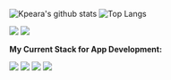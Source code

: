 ![Kpeara's github stats](https://github-readme-stats.vercel.app/api?username=kpeara&show_icons=true&theme=radical)
![Top Langs](https://github-readme-stats.vercel.app/api/top-langs/?username=kpeara&theme=radical&layout=compact)

![](https://img.shields.io/badge/OS-*nix/windows-informational?style=for-the-badge&logo=linux&logoColor=white&color=black)
![](https://img.shields.io/badge/Editor-vim/vscode/intellij-informational?style=for-the-badge&logo=vim&logoColor=white&color=black)

<strong>My Current Stack for App Development:</strong>

![](https://img.shields.io/badge/Backend-java_spring/node_express-informational?style=for-the-badge&logo=spring&logoColor=green&color=black&labelColor=white)
![](https://img.shields.io/badge/Frontend-react/angular-informational?style=for-the-badge&logo=react&logoColor=10ADE3&color=black&labelColor=white)
![](https://img.shields.io/badge/State_Management-redux-informational?style=for-the-badge&logo=redux&logoColor=C568F5&color=black&labelColor=white)
![](https://img.shields.io/badge/DBMS-postgres-informational?style=for-the-badge&color=black&labelColor=white)

<!--
Consider Adding: LinkedIn under a section called Contact Me
Consider adding your personal site under a section called: My site (made with react and github pages (gatsby? might help with speed))
-->

<!-- consider this red color: FF5262 -->

